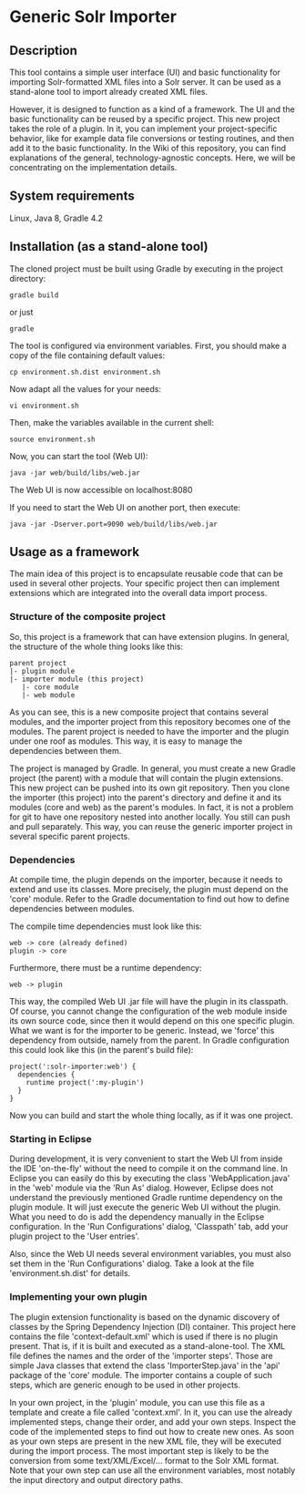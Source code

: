 # Generic Solr Importer
## Description

This tool contains a simple user interface (UI) and basic functionality for importing Solr-formatted XML files into a Solr server. It can be used as a stand-alone tool to import already created XML files.

However, it is designed to function as a kind of a framework. The UI and the basic functionality can be reused by a specific project. This new project takes the role of a plugin. In it, you can implement your project-specific behavior, like for example data file conversions or testing routines, and then add it to the basic functionality. In the Wiki of this repository, you can find explanations of the general, technology-agnostic concepts. Here, we will be concentrating on the implementation details.

## System requirements

Linux, Java 8, Gradle 4.2

## Installation (as a stand-alone tool)

The cloned project must be built using Gradle by executing in the project directory:

```gradle build```

or just 

```gradle```

The tool is configured via environment variables. First, you should make a copy of the file containing default values:

``` cp environment.sh.dist environment.sh ```

Now adapt all the values for your needs:

``` vi environment.sh ```

Then, make the variables available in the current shell:

``` source environment.sh ```

Now, you can start the tool (Web UI):

``` java -jar web/build/libs/web.jar ```

The Web UI is now accessible on localhost:8080

If you need to start the Web UI on another port, then execute:

``` java -jar -Dserver.port=9090 web/build/libs/web.jar ```

## Usage as a framework

The main idea of this project is to encapsulate reusable code that can be used in several other projects. Your specific project then can implement extensions which are integrated into the overall data import process.

### Structure of the composite project

So, this project is a framework that can have extension plugins. In general, the structure of the whole thing looks like this:

    parent project
    |- plugin module
    |- importer module (this project)
       |- core module
       |- web module

As you can see, this is a new composite project that contains several modules, and the importer project from this repository becomes one of the modules. The parent project is needed to have the importer and the plugin under one roof as modules. This way, it is easy to manage the dependencies between them.

The project is managed by Gradle. In general, you must create a new Gradle project (the parent) with a module that will contain the plugin extensions. This new project can be pushed into its own git repository. Then you clone the importer (this project) into the parent's directory and define it and its modules (core and web) as the parent's modules. In fact, it is not a problem for git to have one repository nested into another locally. You still can push and pull separately. This way, you can reuse the generic importer project in several specific parent projects.

### Dependencies

At compile time, the plugin depends on the importer, because it needs to extend and use its classes. More precisely, the plugin must depend on the 'core' module. Refer to the Gradle documentation to find out how to define dependencies between modules.

The compile time dependencies must look like this:

    web -> core (already defined)
    plugin -> core

Furthermore, there must be a runtime dependency:

    web -> plugin

This way, the compiled Web UI .jar file will have the plugin in its classpath. Of course, you cannot change the configuration of the web module inside its own source code, since then it would depend on this one specific plugin. What we want is for the importer to be generic. Instead, we 'force' this dependency from outside, namely from the parent. In Gradle configuration this could look like this (in the parent's build file):

    project(':solr-importer:web') {
      dependencies {
	    runtime project(':my-plugin')
	  }
    }

Now you can build and start the whole thing locally, as if it was one project.

### Starting in Eclipse

During development, it is very convenient to start the Web UI from inside the IDE 'on-the-fly' without the need to compile it on the command line. In Eclipse you can easily do this by executing the class 'WebApplication.java' in the 'web' module via the 'Run As' dialog. However, Eclipse does not understand the previously mentioned Gradle runtime dependency on the plugin module. It will just execute the generic Web UI without the plugin. What you need to do is add the dependency manually in the Eclipse configuration. In the 'Run Configurations' dialog, 'Classpath' tab, add your plugin project to the 'User entries'.

Also, since the Web UI needs several environment variables, you must also set them in the 'Run Configurations' dialog. Take a look at the file 'environment.sh.dist' for details.

### Implementing your own plugin

The plugin extension functionality is based on the dynamic discovery of classes by the Spring Dependency Injection (DI) container. This project here contains the file 'context-default.xml' which is used if there is no plugin present. That is, if it is built and executed as a stand-alone-tool. The XML file defines the names and the order of the 'importer steps'. Those are simple Java classes that extend the class 'ImporterStep.java' in the 'api' package of the 'core' module. The importer contains a couple of such steps, which are generic enough to be used in other projects.

In your own project, in the 'plugin' module, you can use this file as a template and create a file called 'context.xml'. In it, you can use the already implemented steps, change their order, and add your own steps. Inspect the code of the implemented steps to find out how to create new ones. As soon as your own steps are present in the new XML file, they will be executed during the import process. The most important step is likely to be the conversion from some text/XML/Excel/... format to the Solr XML format. Note that your own step can use all the environment variables, most notably the input directory and output directory paths.
